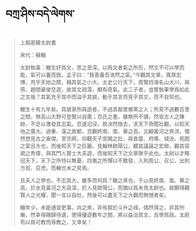 # བཀྲ་ཤིས་བདེ་ལེགས་
> 上樞密韓太尉書
> 
> 宋代：蘇轍 
> 
> 太尉執事：轍生好爲文，思之至深。以爲文者氣之所形，然文不可以學而能，氣可以養而致。孟子曰：“我善養吾浩然之氣。”今觀其文章，寬厚宏博，充乎天地之間，稱其氣之小大。太史公行天下，周覽四海名山大川，與燕、趙間豪俊交遊，故其文疏蕩，頗有奇氣。此二子者，豈嘗執筆學爲如此之文哉？其氣充乎其中而溢乎其貌，動乎其言而見乎其文，而不自知也。
> 
> 轍生十有九年矣。其居家所與遊者，不過其鄰里鄉黨之人；所見不過數百里之間，無高山大野可登覽以自廣；百氏之書，雖無所不讀，然皆古人之陳跡，不足以激發其志氣。恐遂汩沒，故決然捨去，求天下奇聞壯觀，以知天地之廣大。過秦、漢之故都，恣觀終南、嵩、華之高，北顧黃河之奔流，慨然想見古之豪傑。至京師，仰觀天子宮闕之壯，與倉廩、府庫、城池、苑囿之富且大也，而後知天下之巨麗。見翰林歐陽公，聽其議論之宏辯，觀其容貌之秀偉，與其門人賢士大夫遊，而後知天下之文章聚乎此也。太尉以才略冠天下，天下之所恃以無憂，四夷之所憚以不敢發，入則周公、召公，出則方叔、召虎。而轍也未之見焉。
> 
> 且夫人之學也，不志其大，雖多而何爲？轍之來也，于山見終南、嵩、華之高，於水見黃河之大且深，於人見歐陽公，而猶以爲未見太尉也。故願得觀賢人之光耀，聞一言以自壯，然後可以盡天下之大觀而無憾者矣。
> 
> 轍年少，未能通習吏事。向之來，非有取於斗升之祿，偶然得之，非其所樂。然幸得賜歸待選，使得優遊數年之間，將以益治其文，且學爲政。太尉苟以爲可教而辱教之，又幸矣！
>